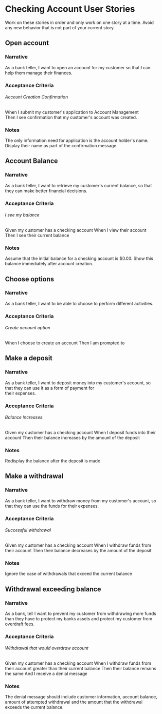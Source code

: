# Checking Account User Stories
Work on these stories in order and only work on one story at a time. Avoid any new behavior that is not part of your 
current story.

## Open account
### Narrative
As a bank teller, I want to open an account for my customer so that I can help them manage their finances.

### Acceptance Criteria
###### Account Creation Confirmation
When I submit my customer's application to Account Management  
Then I see confirmation that my customer's account was created.
### Notes
The only information need for application is the account holder's name. Display their name as part of the confirmation 
message.

## Account Balance
### Narrative
As a bank teller, I want to retrieve my customer's current balance, so that they can make better financial decisions.
### Acceptance Criteria
###### I see my balance
Given my customer has a checking account
When I view their account  
Then I see their current balance  
### Notes
Assume that the initial balance for a checking account is $0.00. Show this balance immediately after account creation.

## Choose options
### Narrative
As a bank teller, I want to be able to choose to perform different activities.
### Acceptance Criteria
###### Create account option
When I choose to create an account
Then I am prompted to 

## Make a deposit
### Narrative
As a bank teller, I want to deposit money into my customer's account, so that they can use it as a form of payment for  
their expenses.
### Acceptance Criteria
###### Balance Increases
Given my customer has a checking account
When I deposit funds into their account
Then their balance increases by the amount of the deposit

### Notes
Redisplay the balance after the deposit is made

## Make a withdrawal
### Narrative
As a bank teller, I want to withdraw money from my customer's account, so that they can use the funds for their expenses.
### Acceptance Criteria
###### Successful withdrawal
Given my customer has a checking account
When I withdraw funds from their account
Then their balance decreases by the amount of the deposit
### Notes
Ignore the case of withdrawals that exceed the current balance

## Withdrawal exceeding balance
### Narrative
As a bank, tell I want to prevent my customer from withdrawing more funds than they have to protect my banks assets and 
protect my customer from overdraft fees. 
### Acceptance Criteria
###### Withdrawal that would overdraw account
Given my customer has a checking account
When I withdraw funds from their account greater than their current balance
Then their balance remains the same
And I receive a denial message
### Notes
The denial message should include customer information, account balance, amount of attempted withdrawal and the amount 
that the withdrawal exceeds the current balance. 
